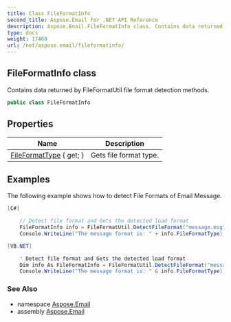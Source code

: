 ```yaml
---
title: Class FileFormatInfo
second_title: Aspose.Email for .NET API Reference
description: Aspose.Email.FileFormatInfo class. Contains data returned by FileFormatUtil file format detection methods
type: docs
weight: 17460
url: /net/aspose.email/fileformatinfo/
---
```

## FileFormatInfo class

Contains data returned by FileFormatUtil file format detection methods.

```csharp
public class FileFormatInfo
```

## Properties

| Name | Description |
| --- | --- |
| [FileFormatType](../../aspose.email/fileformatinfo/fileformattype/) { get; } | Gets file format type. |

## Examples

The following example shows how to detect File Formats of Email Message.

```csharp
[C#]

	// Detect file format and Gets the detected load format
	FileFormatInfo info = FileFormatUtil.DetectFileFormat("message.msg");
	Console.WriteLine("The message format is: " + info.FileFormatType);
```

```csharp
[VB.NET]

	' Detect file format and Gets the detected load format
	Dim info As FileFormatInfo = FileFormatUtil.DetectFileFormat("message.msg")
	Console.WriteLine("The message format is: " & info.FileFormatType)
```

### See Also

* namespace [Aspose.Email](../../aspose.email/)
* assembly [Aspose.Email](../../)



